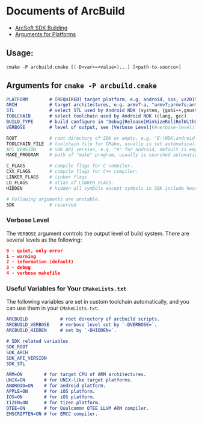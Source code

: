 # Documents of ArcBuild

- [ArcSoft SDK Building](ArcSoftSDKBuilding.md)
- [Arguments for Platforms](PlatformArguments.md)


## Usage:

```
cmake -P arcbuild.cmake [(-D<var>=<value>)...] [<path-to-source>]
```


## Arguments for `cmake -P arcbuild.cmake`

```cmake
PLATFORM        # [REQUIRED] target platform, e.g. android, ios, vs2015, etc.
ARCH            # target architectures, e.g. armv7-a, "armv7;armv7s;arm64", etc.
STL             # select STL used by Android NDK (system, {gabi++,gnustl,c++,stlport}_{static|shared})
TOOLCHAIN       # select toolchain used by Android NDK (clang, gcc)
BUILD_TYPE      # build configure in "Debug|Release|MinSizeRel|RelWithDebInfo", default is "Release".
VERBOSE         # level of output, see [Verbose Level](#verbose-level).

ROOT            # root directory of SDK or empty. e.g. "E:\NDK\android-ndk-r11b", default is empty.
TOOLCHAIN_FILE  # toolchain file for CMake, usually is set automatically.
API_VERSION     # SDK API version, e.g. "9" for android, default is empty.
MAKE_PROGRAM    # path of "make" program, usually is searched automatically. (nmake|msbuild|devenv) is supported by MSVC.

C_FLAGS         # compile flags for C compiler.
CXX_FLAGS       # compile flags for C++ compiler.
LINKER_FLAGS    # linker flags.
LD_FLAGS        # alias of LINKER_FLAGS.
HIDDEN          # hidden all symbols except symbols in SDK include headers (default is OFF).

# Following arguments are unstable.
SDK             # reserved
```

### Verbose Level

The `VERBOSE` argument controls the output level of build system.
There are several levels as the following:

```cmake
0 - quiet, only error
1 - warning
2 - information (default)
3 - debug
4 - verbose makefile
```


### Useful Variables for Your `CMakeLists.txt`

The following variables are set in custom toolchain automatically, and you can use
them in your `CMakeLists.txt`.

```cmake
ARCBUILD            # root directory of arcbuild scripts.
ARCBUILD_VERBOSE    # verbose level set by `-DVERBOSE=`.
ARCBUILD_HIDDEN     # set by `-DHIDDEN=`.

# SDK related variables
SDK_ROOT
SDK_ARCH
SDK_API_VERSION
SDK_STL

ARM=ON        # for target CPU of ARM architectures.
UNIX=ON       # for UNIX-like target platforms.
ANDROID=ON    # for android platform.
APPLE=ON      # for iOS platform.
IOS=ON        # for iOS platform.
TIZEN=ON      # for tizen platform.
QTEE=ON       # for Qualcommn QTEE LLVM ARM compiler.
EMSCRIPTEN=ON # for EMCC compiler.
```
